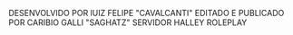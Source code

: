 DESENVOLVIDO POR lUIZ FELIPE "CAVALCANTI"
EDITADO E PUBLICADO POR CARIBIO GALLI "SAGHATZ"
SERVIDOR HALLEY ROLEPLAY
